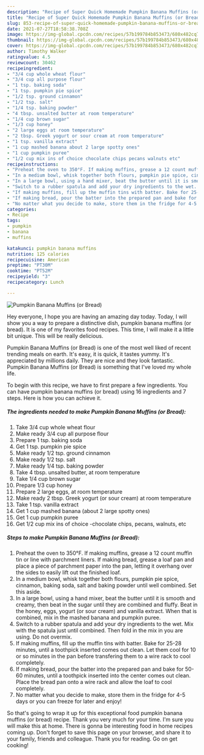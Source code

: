 ```yaml
---
description: "Recipe of Super Quick Homemade Pumpkin Banana Muffins (or Bread)"
title: "Recipe of Super Quick Homemade Pumpkin Banana Muffins (or Bread)"
slug: 853-recipe-of-super-quick-homemade-pumpkin-banana-muffins-or-bread
date: 2021-07-27T18:58:38.708Z
image: https://img-global.cpcdn.com/recipes/57b199784b853473/680x482cq70/pumpkin-banana-muffins-or-bread-recipe-main-photo.jpg
thumbnail: https://img-global.cpcdn.com/recipes/57b199784b853473/680x482cq70/pumpkin-banana-muffins-or-bread-recipe-main-photo.jpg
cover: https://img-global.cpcdn.com/recipes/57b199784b853473/680x482cq70/pumpkin-banana-muffins-or-bread-recipe-main-photo.jpg
author: Timothy Walker
ratingvalue: 4.5
reviewcount: 30462
recipeingredient:
- "3/4 cup whole wheat flour"
- "3/4 cup all purpose flour"
- "1 tsp. baking soda"
- "1 tsp. pumpkin pie spice"
- "1/2 tsp. ground cinnamon"
- "1/2 tsp. salt"
- "1/4 tsp. baking powder"
- "4 tbsp. unsalted butter at room temperature"
- "1/4 cup brown sugar"
- "1/3 cup honey"
- "2 large eggs at room temperature"
- "2 tbsp. Greek yogurt or sour cream at room temperature"
- "1 tsp. vanilla extract"
- "1 cup mashed banana about 2 large spotty ones"
- "1 cup pumpkin puree"
- "1/2 cup mix ins of choice chocolate chips pecans walnuts etc"
recipeinstructions:
- "Preheat the oven to 350°F. If making muffins, grease a 12 count muffin tin or line with parchment liners. If making bread, grease a loaf pan and place a piece of parchment paper into the pan, letting it overhang over the sides to easily lift out the finished loaf."
- "In a medium bowl, whisk together both flours, pumpkin pie spice, cinnamon, baking soda, salt and baking powder until well combined. Set this aside."
- "In a large bowl, using a hand mixer, beat the butter until it is smooth and creamy, then beat in the sugar until they are combined and fluffy. Beat in the honey, eggs, yogurt (or sour cream) and vanilla extract. When that is combined, mix in the mashed banana and pumpkin puree."
- "Switch to a rubber spatula and add your dry ingredients to the wet. Mix with the spatula just until combined. Then fold in the mix in you are using. Do not overmix."
- "If making muffins, fill up the muffin tins with batter. Bake for 25-28 minutes, until a toothpick inserted comes out clean. Let them cool for 10 or so minutes in the pan before transfering them to a wire rack to cool completely."
- "If making bread, pour the batter into the prepared pan and bake for 50-60 minutes, until a toothpick inserted into the center comes out clean. Place the bread pan onto a wire rack and allow the loaf to cool completely."
- "No matter what you decide to make, store them in the fridge for 4-5 days or you can freeze for later and enjoy!"
categories:
- Recipe
tags:
- pumpkin
- banana
- muffins

katakunci: pumpkin banana muffins 
nutrition: 125 calories
recipecuisine: American
preptime: "PT30M"
cooktime: "PT52M"
recipeyield: "3"
recipecategory: Lunch

---
```



![Pumpkin Banana Muffins (or Bread)](https://img-global.cpcdn.com/recipes/57b199784b853473/680x482cq70/pumpkin-banana-muffins-or-bread-recipe-main-photo.jpg)

Hey everyone, I hope you are having an amazing day today. Today, I will show you a way to prepare a distinctive dish, pumpkin banana muffins (or bread). It is one of my favorites food recipes. This time, I will make it a little bit unique. This will be really delicious.

Pumpkin Banana Muffins (or Bread) is one of the most well liked of recent trending meals on earth. It's easy, it is quick, it tastes yummy. It's appreciated by millions daily. They are nice and they look fantastic. Pumpkin Banana Muffins (or Bread) is something that I've loved my whole life.




To begin with this recipe, we have to first prepare a few ingredients. You can have pumpkin banana muffins (or bread) using 16 ingredients and 7 steps. Here is how you can achieve it.

<!--inarticleads1-->

##### The ingredients needed to make Pumpkin Banana Muffins (or Bread):

1. Take 3/4 cup whole wheat flour
1. Make ready 3/4 cup all purpose flour
1. Prepare 1 tsp. baking soda
1. Get 1 tsp. pumpkin pie spice
1. Make ready 1/2 tsp. ground cinnamon
1. Make ready 1/2 tsp. salt
1. Make ready 1/4 tsp. baking powder
1. Take 4 tbsp. unsalted butter, at room temperature
1. Take 1/4 cup brown sugar
1. Prepare 1/3 cup honey
1. Prepare 2 large eggs, at room temperature
1. Make ready 2 tbsp. Greek yogurt (or sour cream) at room temperature
1. Take 1 tsp. vanilla extract
1. Get 1 cup mashed banana (about 2 large spotty ones)
1. Get 1 cup pumpkin puree
1. Get 1/2 cup mix ins of choice -chocolate chips, pecans, walnuts, etc




<!--inarticleads2-->

##### Steps to make Pumpkin Banana Muffins (or Bread):

1. Preheat the oven to 350°F. If making muffins, grease a 12 count muffin tin or line with parchment liners. If making bread, grease a loaf pan and place a piece of parchment paper into the pan, letting it overhang over the sides to easily lift out the finished loaf.
1. In a medium bowl, whisk together both flours, pumpkin pie spice, cinnamon, baking soda, salt and baking powder until well combined. Set this aside.
1. In a large bowl, using a hand mixer, beat the butter until it is smooth and creamy, then beat in the sugar until they are combined and fluffy. Beat in the honey, eggs, yogurt (or sour cream) and vanilla extract. When that is combined, mix in the mashed banana and pumpkin puree.
1. Switch to a rubber spatula and add your dry ingredients to the wet. Mix with the spatula just until combined. Then fold in the mix in you are using. Do not overmix.
1. If making muffins, fill up the muffin tins with batter. Bake for 25-28 minutes, until a toothpick inserted comes out clean. Let them cool for 10 or so minutes in the pan before transfering them to a wire rack to cool completely.
1. If making bread, pour the batter into the prepared pan and bake for 50-60 minutes, until a toothpick inserted into the center comes out clean. Place the bread pan onto a wire rack and allow the loaf to cool completely.
1. No matter what you decide to make, store them in the fridge for 4-5 days or you can freeze for later and enjoy!




So that's going to wrap it up for this exceptional food pumpkin banana muffins (or bread) recipe. Thank you very much for your time. I'm sure you will make this at home. There is gonna be interesting food in home recipes coming up. Don't forget to save this page on your browser, and share it to your family, friends and colleague. Thank you for reading. Go on get cooking!
